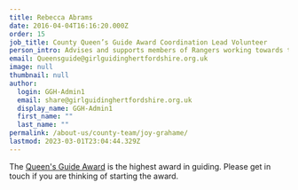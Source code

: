```yaml
---
title: Rebecca Abrams
date: 2016-04-04T16:16:20.000Z
order: 15
job_title: County Queen’s Guide Award Coordination Lead Volunteer
person_intro: Advises and supports members of Rangers working towards the Queen’s Guide Award
email: Queensguide@girlguidinghertfordshire.org.uk
image: null
thumbnail: null
author:
  login: GGH-Admin1
  email: share@girlguidinghertfordshire.org.uk
  display_name: GGH-Admin1
  first_name: ""
  last_name: ""
permalink: /about-us/county-team/joy-grahame/
lastmod: 2023-03-01T23:04:44.329Z
---
```

The <a href="https://www.girlguiding.org.uk/what-we-do/our-programme-and-activities/the-senior-section-programme/queens-guide-award/"
    target="_blank" rel="noopener">Queen's Guide Award</a> is the highest award in
    guiding. Please get in touch if you are thinking of starting the award.
